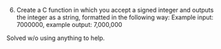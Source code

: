 6. Create a C function in which you accept a signed integer and outputs the integer as a string, formatted in the following way: Example input: 7000000, example output: 7,000,000

Solved w/o using anything to help.
